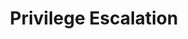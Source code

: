 ---
title: Privilege Escalation
type: docs
prev: docs/first-page
weight: 8
sidebar:
  open: false
---